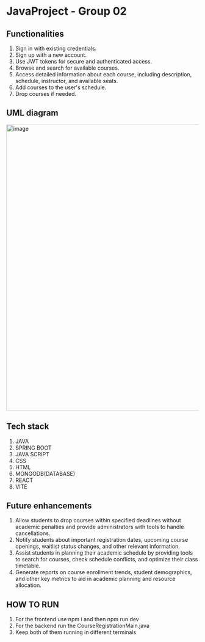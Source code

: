# JavaProject - Group 02

## Functionalities
1. Sign in with existing credentials.
2. Sign up with a new account.
3. Use JWT tokens for secure and authenticated access.
4. Browse and search for available courses.
5. Access detailed information about each course, including description, schedule, instructor, and available seats.
6. Add courses to the user's schedule.
7. Drop courses if needed.

## UML diagram

<img width="749" alt="image" src="https://github.com/shyam2520/JavaProject/assets/98431766/ffc1bf05-71ab-4fa1-a1f6-f49504a13a8a">

## Tech stack
1. JAVA
2. SPRING BOOT
3. JAVA SCRIPT
4. CSS
5. HTML
6. MONGODB(DATABASE)
7. REACT
8. VITE

## Future enhancements
1. Allow students to drop courses within specified deadlines without academic penalties and provide administrators with tools to handle cancellations.
2. Notify students about important registration dates, upcoming course openings, waitlist status changes, and other relevant information.
3. Assist students in planning their academic schedule by providing tools to search for courses, check schedule conflicts, and optimize their class timetable.
4. Generate reports on course enrollment trends, student demographics, and other key metrics to aid in academic planning and resource allocation.

## HOW TO RUN 
1. For the frontend  use npm i and then npm run dev
2. For the backend run the CourseRegistrationMain.java
3. Keep both of them running in different terminals 




